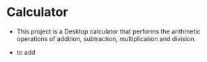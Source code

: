 # Calculator

- This project is a Desktop calculator that performs the arithmetic operations of addition, subtraction, multiplication and division.

* to add 
